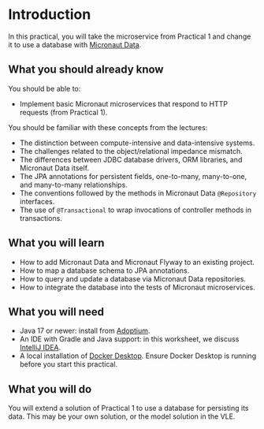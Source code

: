 # Introduction

In this practical, you will take the microservice from Practical 1 and change it to use a database with [Micronaut Data](https://micronaut-projects.github.io/micronaut-data/latest/guide).

## What you should already know

You should be able to:

* Implement basic Micronaut microservices that respond to HTTP requests (from Practical 1).

You should be familiar with these concepts from the lectures:

* The distinction between compute-intensive and data-intensive systems.
* The challenges related to the object/relational impedance mismatch.
* The differences between JDBC database drivers, ORM libraries, and Micronaut Data itself.
* The JPA annotations for persistent fields, one-to-many, many-to-one, and many-to-many relationships.
* The conventions followed by the methods in Micronaut Data `@Repository` interfaces.
* The use of `@Transactional` to wrap invocations of controller methods in transactions.

## What you will learn

* How to add Micronaut Data and Micronaut Flyway to an existing project.
* How to map a database schema to JPA annotations.
* How to query and update a database via Micronaut Data repositories.
* How to integrate the database into the tests of Micronaut microservices.

## What you will need

* Java 17 or newer: install from [Adoptium](https://adoptium.net/).
* An IDE with Gradle and Java support: in this worksheet, we discuss [IntelliJ IDEA](https://www.jetbrains.com/idea/).
* A local installation of [Docker Desktop](https://www.docker.com/get-started/).
  Ensure Docker Desktop is running before you start this practical.

## What you will do

You will extend a solution of Practical 1 to use a database for persisting its data.
This may be your own solution, or the model solution in the VLE.
